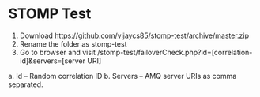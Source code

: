 STOMP Test
==========
1. Download https://github.com/vijaycs85/stomp-test/archive/master.zip
2. Rename the folder as stomp-test 
3. Go to browser and visit /stomp-test/failoverCheck.php?id=[correlation-id]&servers=[server URI]

  a. Id – Random correlation ID
  b. Servers – AMQ server URIs as comma separated.
